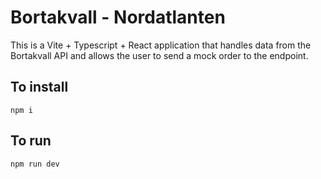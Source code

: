 # Bortakvall - Nordatlanten
This is a Vite + Typescript + React application that handles data from the Bortakvall API and allows the user to send a mock order to the endpoint.

## To install
`npm i`

## To run
`npm run dev`
